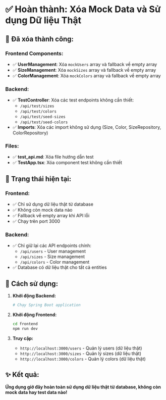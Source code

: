 # ✅ Hoàn thành: Xóa Mock Data và Sử dụng Dữ liệu Thật

## 🧹 **Đã xóa thành công:**

### **Frontend Components:**
- ✅ **UserManagement**: Xóa `mockUsers` array và fallback về empty array
- ✅ **SizeManagement**: Xóa `mockSizes` array và fallback về empty array  
- ✅ **ColorManagement**: Xóa `mockColors` array và fallback về empty array

### **Backend:**
- ✅ **TestController**: Xóa các test endpoints không cần thiết:
  - `/api/test/sizes`
  - `/api/test/colors` 
  - `/api/test/seed-sizes`
  - `/api/test/seed-colors`
- ✅ **Imports**: Xóa các import không sử dụng (Size, Color, SizeRepository, ColorRepository)

### **Files:**
- ✅ **test_api.md**: Xóa file hướng dẫn test
- ✅ **TestApp.tsx**: Xóa component test không cần thiết

## 🎯 **Trạng thái hiện tại:**

### **Frontend:**
- ✅ Chỉ sử dụng dữ liệu thật từ database
- ✅ Không còn mock data nào
- ✅ Fallback về empty array khi API lỗi
- ✅ Chạy trên port 3000

### **Backend:**
- ✅ Chỉ giữ lại các API endpoints chính:
  - `/api/users` - User management
  - `/api/sizes` - Size management  
  - `/api/colors` - Color management
- ✅ Database có dữ liệu thật cho tất cả entities

## 🚀 **Cách sử dụng:**

1. **Khởi động Backend:**
   ```bash
   # Chạy Spring Boot application
   ```

2. **Khởi động Frontend:**
   ```bash
   cd frontend
   npm run dev
   ```

3. **Truy cập:**
   - `http://localhost:3000/users` - Quản lý users (dữ liệu thật)
   - `http://localhost:3000/sizes` - Quản lý sizes (dữ liệu thật)
   - `http://localhost:3000/colors` - Quản lý colors (dữ liệu thật)

## ✨ **Kết quả:**

**Ứng dụng giờ đây hoàn toàn sử dụng dữ liệu thật từ database, không còn mock data hay test data nào!**

